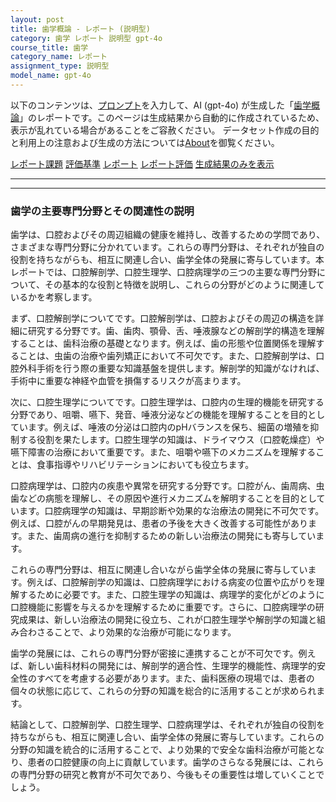 ```yaml
---
layout: post
title: 歯学概論 - レポート (説明型)
category: 歯学 レポート 説明型 gpt-4o
course_title: 歯学
category_name: レポート
assignment_type: 説明型
model_name: gpt-4o
---
```


以下のコンテンツは、[プロンプト](http://127.0.0.1:8000/generated/歯学/gpt-4o/prompt_レポート-説明型.md)を入力して、AI (gpt-4o) が生成した「[歯学概論](/contents/歯学/)」のレポートです。このページは生成結果から自動的に作成されているため、表示が乱れている場合があることをご容赦ください。
データセット作成の目的と利用上の注意および生成の方法については[About](/About)を御覧ください。

[レポート課題](../レポート課題-説明型)
[評価基準](../評価基準-説明型)
[レポート](../レポート-説明型)
[レポート評価](../レポート評価-説明型)
[生成結果のみを表示](http://127.0.0.1:8000/generated/歯学/gpt-4o/レポート-説明型.md)
  

***
***
  
### 歯学の主要専門分野とその関連性の説明

歯学は、口腔およびその周辺組織の健康を維持し、改善するための学問であり、さまざまな専門分野に分かれています。これらの専門分野は、それぞれが独自の役割を持ちながらも、相互に関連し合い、歯学全体の発展に寄与しています。本レポートでは、口腔解剖学、口腔生理学、口腔病理学の三つの主要な専門分野について、その基本的な役割と特徴を説明し、これらの分野がどのように関連しているかを考察します。

まず、口腔解剖学についてです。口腔解剖学は、口腔およびその周辺の構造を詳細に研究する分野です。歯、歯肉、顎骨、舌、唾液腺などの解剖学的構造を理解することは、歯科治療の基礎となります。例えば、歯の形態や位置関係を理解することは、虫歯の治療や歯列矯正において不可欠です。また、口腔解剖学は、口腔外科手術を行う際の重要な知識基盤を提供します。解剖学的知識がなければ、手術中に重要な神経や血管を損傷するリスクが高まります。

次に、口腔生理学についてです。口腔生理学は、口腔内の生理的機能を研究する分野であり、咀嚼、嚥下、発音、唾液分泌などの機能を理解することを目的としています。例えば、唾液の分泌は口腔内のpHバランスを保ち、細菌の増殖を抑制する役割を果たします。口腔生理学の知識は、ドライマウス（口腔乾燥症）や嚥下障害の治療において重要です。また、咀嚼や嚥下のメカニズムを理解することは、食事指導やリハビリテーションにおいても役立ちます。

口腔病理学は、口腔内の疾患や異常を研究する分野です。口腔がん、歯周病、虫歯などの病態を理解し、その原因や進行メカニズムを解明することを目的としています。口腔病理学の知識は、早期診断や効果的な治療法の開発に不可欠です。例えば、口腔がんの早期発見は、患者の予後を大きく改善する可能性があります。また、歯周病の進行を抑制するための新しい治療法の開発にも寄与しています。

これらの専門分野は、相互に関連し合いながら歯学全体の発展に寄与しています。例えば、口腔解剖学の知識は、口腔病理学における病変の位置や広がりを理解するために必要です。また、口腔生理学の知識は、病理学的変化がどのように口腔機能に影響を与えるかを理解するために重要です。さらに、口腔病理学の研究成果は、新しい治療法の開発に役立ち、これが口腔生理学や解剖学の知識と組み合わさることで、より効果的な治療が可能になります。

歯学の発展には、これらの専門分野が密接に連携することが不可欠です。例えば、新しい歯科材料の開発には、解剖学的適合性、生理学的機能性、病理学的安全性のすべてを考慮する必要があります。また、歯科医療の現場では、患者の個々の状態に応じて、これらの分野の知識を総合的に活用することが求められます。

結論として、口腔解剖学、口腔生理学、口腔病理学は、それぞれが独自の役割を持ちながらも、相互に関連し合い、歯学全体の発展に寄与しています。これらの分野の知識を統合的に活用することで、より効果的で安全な歯科治療が可能となり、患者の口腔健康の向上に貢献しています。歯学のさらなる発展には、これらの専門分野の研究と教育が不可欠であり、今後もその重要性は増していくことでしょう。
